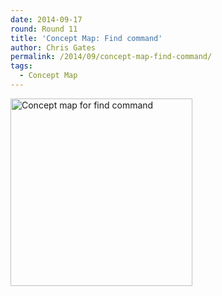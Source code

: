 ```yaml
---
date: 2014-09-17
round: Round 11
title: 'Concept Map: Find command'
author: Chris Gates
permalink: /2014/09/concept-map-find-command/
tags:
  - Concept Map
---
```

[<img class="alignnone size-medium wp-image-8785" alt="Concept map for find command" src="/software-carpentry-training-website/uploads/2014/09/find_command_concept_map-2-291x300.png" width="291" height="300" />][1]

 [1]: /software-carpentry-training-website/uploads/2014/09/find_command_concept_map-2.png
